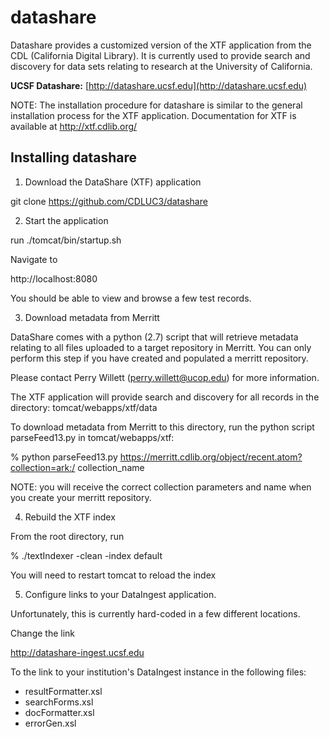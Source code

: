 datashare
===============

Datashare provides a customized version of the XTF application from the CDL (California Digital Library).  It is currently used to provide search and discovery for data sets relating to research at the University of California.  

**UCSF Datashare:** [http://datashare.ucsf.edu](http://datashare.ucsf.edu)

NOTE: The installation procedure for datashare is similar to the general installation process for the XTF application.  Documentation for XTF is available at http://xtf.cdlib.org/

## Installing datashare

1. Download the DataShare (XTF) application

git clone https://github.com/CDLUC3/datashare


2. Start the application

run ./tomcat/bin/startup.sh

Navigate to

http://localhost:8080

You should be able to view and browse a few test records.


3. Download metadata from Merritt

DataShare comes with a python (2.7) script that will retrieve metadata relating to all files uploaded to a target repository in Merritt.  You can only perform this step if you have created and populated a merritt repository.

Please contact Perry Willett (perry.willett@ucop.edu) for more information.

The XTF application will provide search and discovery for all records in the directory:
tomcat/webapps/xtf/data

To download metadata from Merritt to this directory, run the python script parseFeed13.py in tomcat/webapps/xtf:

% python parseFeed13.py https://merritt.cdlib.org/object/recent.atom?collection=ark:/<collectionparameters> collection_name

NOTE: you will receive the correct collection parameters and name when you create your merritt repository.  


4. Rebuild the XTF index

From the root directory, run

% ./textIndexer -clean -index default

You will need to restart tomcat to reload the index


5. Configure links to your DataIngest application.

Unfortunately, this is currently hard-coded in a few different locations.  

Change the link

http://datashare-ingest.ucsf.edu

To the link to your institution's DataIngest instance in the following files:

* resultFormatter.xsl
* searchForms.xsl
* docFormatter.xsl
* errorGen.xsl

